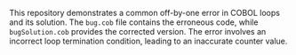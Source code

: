 This repository demonstrates a common off-by-one error in COBOL loops and its solution. The `bug.cob` file contains the erroneous code, while `bugSolution.cob` provides the corrected version.  The error involves an incorrect loop termination condition, leading to an inaccurate counter value.
